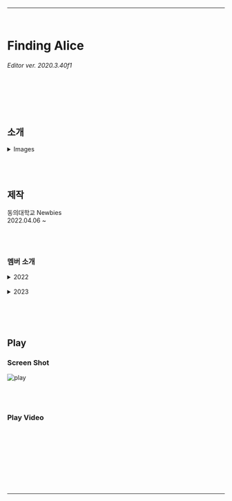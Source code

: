 *****
<br/>

# Finding Alice  
###### Editor ver. 2020.3.40f1
<br/><br/><br/><br/>



## 소개

<details><summary> Images </summary><br/><div markdown="1">
  
![1](https://github.com/yujini1121/FindingAlice_2022/assets/107358820/a334200d-4eb4-4b1c-9ab3-08be65e9dc54)

</div></details>
<br/>
<br/><br/>



## 제작
동의대학교 Newbies  
2022.04.06 ~
<br/><br/><br/><br/>

### 멤버 소개  

<details><summary> 2022 </summary><br/><div markdown="1">
  
| 이름 | 구분 | 비고 |
| --- | --- | --- |
| 염승민 | [ 기획 / 프로그래밍 ] | 메인 프로그래머 |
| 이승찬 | [ 프로그래밍] | 메인 프로그래머 |
| 허재혁 | [ 그래픽 ] | 3D 배경 |
| 변재현 | [ 기획 ] | 스토리 |
| 김현모 | [ 기획 / 프로그래밍 ] | 레벨 디자인 |
| 황송희 | [ 그래픽 ] | 캐릭터 원화 & 아이콘 |
| 송치원 | [ 그래픽 ] |  |
| 이상윤 | [ 그래픽 ] | 3D 플랫폼 |
| 이유진 | [ 프로그래밍 ] |  |

</div></details>
<br/>


<details><summary> 2023 </summary><br/><div markdown="1">
  
| 이름 | 구분 | 비고 |
| --- | --- | --- |
| 정하영 | [ 그래픽 ] | 원화 |
| 고민철 | [ 프로그래밍] | 메인 프로그래머 |
| 김태현 | [ 프로그래밍 ] | 서브 프로그래머 |
| 이수진 | [ 그래픽 ] | 2D |
| 원소영 | [ 그래픽 ] | 3D 배경 |
| 김민지 | [ 그래픽 ] | 3D 플랫폼 |
| 김규리 | [ 프로그래밍 ] | 서브 프로그래머 |
| 정민주 | [ 프로그래밍 ] | 서브 프로그래머 |
| 이유진 | [ 프로그래밍 ] | 메인 프로그래머 |
| 진유리 | [ 그래픽 ] | 이펙트 |
| 김태원 | [ 그래픽 ] |  |
</div></details>
<br/><br/><br/><br/>



## Play

### Screen Shot
![play](https://github.com/yujini1121/FindingAlice_2022/assets/107358820/28bd7162-840f-4ff5-9849-1d4bff84e24e)
<br/><br/><br/><br/>

### Play Video
<br/><br/><br/><br/>
<br/><br/><br/><br/>

*****

<!-- ## - 게임 예시 이미지<br/>
![Alt Text](/Deck/Rabbit_Sprite.PNG)
- 캐릭터 스프라이트 이미지<br/><br/><br/>

![Alt Text](/Deck/Game_Sample_1.png)
- 게임 플레이 예시 이미지<br/><br/><br/>

![Alt Text](/Deck/KakaoTalk_20220819_223458274.gif)
- 플랫폼 디자인 예시 이미지<br/><br/><br/> -->

